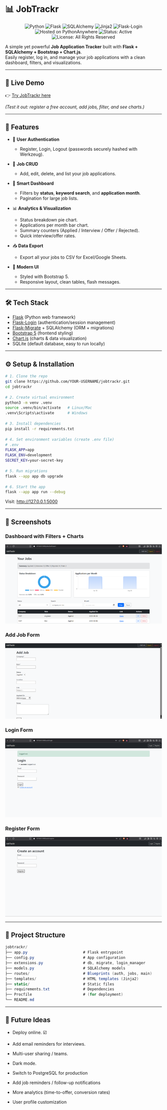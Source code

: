 # 📊 JobTrackr

<p align="center">
  <!-- Core stack -->
  <img src="https://img.shields.io/badge/Language-Python-3776AB?style=for-the-badge" alt="Python">
  <img src="https://img.shields.io/badge/Framework-Flask-000000?style=for-the-badge" alt="Flask">
  <img src="https://img.shields.io/badge/Database-SQLAlchemy-CCA877?style=for-the-badge" alt="SQLAlchemy">
  
  <!-- Deployment & tools -->
  <img src="https://img.shields.io/badge/Template-Jinja2-B41717?style=for-the-badge" alt="Jinja2">
  <img src="https://img.shields.io/badge/Auth-Login%20Manager-4CAF50?style=for-the-badge" alt="Flask-Login">
  
  <!-- Project info -->
  <img src="https://img.shields.io/badge/Hosted_on-PythonAnywhere-3F7DCE?style=for-the-badge" alt="Hosted on PythonAnywhere">
  <img src="https://img.shields.io/badge/Status-Active--Live-success?style=for-the-badge" alt="Status: Active">
  <img src="https://img.shields.io/badge/License-All%20Rights%20Reserved-red?style=for-the-badge" alt="License: All Rights Reserved">
</p>


A simple yet powerful **Job Application Tracker** built with **Flask + SQLAlchemy + Bootstrap + Chart.js**.  
Easily register, log in, and manage your job applications with a clean dashboard, filters, and visualizations.  

---

## 🚀 Live Demo
👉 [Try JobTrackr here](https://wkratos77.pythonanywhere.com)

*(Test it out: register a free account, add jobs, filter, and see charts.)*

---

## 🚀 Features

- 🔐 **User Authentication**  
  - Register, Login, Logout (passwords securely hashed with Werkzeug).  

- 📂 **Job CRUD**  
  - Add, edit, delete, and list your job applications.  

- 🔎 **Smart Dashboard**  
  - Filters by **status**, **keyword search**, and **application month**.  
  - Pagination for large job lists.  

- 📊 **Analytics & Visualization**  
  - Status breakdown pie chart.  
  - Applications per month bar chart.  
  - Summary counters (Applied / Interview / Offer / Rejected).  
  - Quick interview/offer rates.  

- 📥 **Data Export**  
  - Export all your jobs to CSV for Excel/Google Sheets.  

- 🎨 **Modern UI**  
  - Styled with Bootstrap 5.  
  - Responsive layout, clean tables, flash messages.  

---

## 🛠️ Tech Stack

- [Flask](https://flask.palletsprojects.com/) (Python web framework)  
- [Flask-Login](https://flask-login.readthedocs.io/) (authentication/session management)  
- [Flask-Migrate](https://flask-migrate.readthedocs.io/) + SQLAlchemy (ORM + migrations)  
- [Bootstrap 5](https://getbootstrap.com/) (frontend styling)  
- [Chart.js](https://www.chartjs.org/) (charts & data visualization)  
- SQLite (default database, easy to run locally)  

---

## ⚙️ Setup & Installation

```bash
# 1. Clone the repo
git clone https://github.com/YOUR-USERNAME/jobtrackr.git
cd jobtrackr

# 2. Create virtual environment
python3 -m venv .venv
source .venv/bin/activate   # Linux/Mac
.venv\Scripts\activate      # Windows

# 3. Install dependencies
pip install -r requirements.txt

# 4. Set environment variables (create .env file)
# .env
FLASK_APP=app
FLASK_ENV=development
SECRET_KEY=your-secret-key

# 5. Run migrations
flask --app app db upgrade

# 6. Start the app
flask --app app run --debug
```

Visit: http://127.0.0.1:5000

---

## 📸 Screenshots

### Dashboard with Filters + Charts
![Dashboard Screenshot](docs/dashboard.png)

### Add Job Form
![New Job Screenshot](docs/addjob.png)

### Login Form
![Login Screenshot](docs/login.png)

### Register Form
![New Job Screenshot](docs/register.png)


---

## 📂 Project Structure
``` csharp
jobtrackr/    
├── app.py                         # Flask entrypoint    
├── config.py                      # App configuration    
├── extensions.py                  # db, migrate, login_manager    
├── models.py                      # SQLAlchemy models    
├── routes/                        # Blueprints (auth, jobs, main)      
├── templates/                     # HTML templates (Jinja2)    
├── static/                        # Static files    
├── requirements.txt               # Dependencies    
├── Procfile                       # (for deployment)    
└── README.md               
```
---

## 🧭 Future Ideas

- Deploy online.                       ☑️

- Add email reminders for interviews.

- Multi-user sharing / teams.

- Dark mode.

- Switch to PostgreSQL for production
  
- Add job reminders / follow-up notifications

- More analytics (time-to-offer, conversion rates)

- User profile customization
